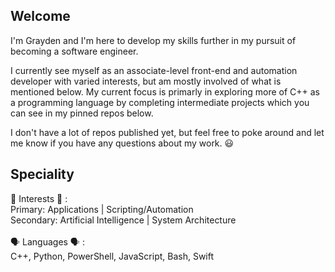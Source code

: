 ## Welcome
I'm Grayden and I'm here to develop my skills further in my pursuit of becoming a software engineer. 

I currently see myself as an associate-level front-end and automation developer with varied interests, but am mostly involved of what is mentioned below.
My current focus is primarly in exploring more of C++ as a programming language by completing intermediate projects which you can 
see in my pinned repos below. 

I don't have a lot of repos published yet, but feel free to poke around and let me know if you have any questions about my work. 😃

## Speciality
🧠 Interests 🧠 :  <br>
Primary: Applications | Scripting/Automation <br>
Secondary: Artificial Intelligence | System Architecture
<br>
<br>
🗣️ Languages 🗣️ : <br>
C++, Python, PowerShell, JavaScript, Bash, Swift <br>

